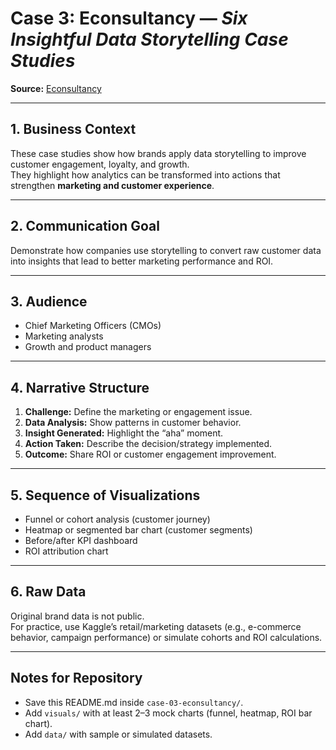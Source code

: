 # Case 3: Econsultancy — *Six Insightful Data Storytelling Case Studies*
**Source:** [Econsultancy](https://econsultancy.com/six-insightful-data-storytelling-case-studies/)

---

## 1. Business Context
These case studies show how brands apply data storytelling to improve customer engagement, loyalty, and growth.  
They highlight how analytics can be transformed into actions that strengthen **marketing and customer experience**.

---

## 2. Communication Goal
Demonstrate how companies use storytelling to convert raw customer data into insights that lead to better marketing performance and ROI.

---

## 3. Audience
- Chief Marketing Officers (CMOs)  
- Marketing analysts  
- Growth and product managers  

---

## 4. Narrative Structure
1. **Challenge:** Define the marketing or engagement issue.  
2. **Data Analysis:** Show patterns in customer behavior.  
3. **Insight Generated:** Highlight the “aha” moment.  
4. **Action Taken:** Describe the decision/strategy implemented.  
5. **Outcome:** Share ROI or customer engagement improvement.  

---

## 5. Sequence of Visualizations
- Funnel or cohort analysis (customer journey)  
- Heatmap or segmented bar chart (customer segments)  
- Before/after KPI dashboard  
- ROI attribution chart  

---

## 6. Raw Data
Original brand data is not public.  
For practice, use Kaggle’s retail/marketing datasets (e.g., e-commerce behavior, campaign performance) or simulate cohorts and ROI calculations.

---

## Notes for Repository
- Save this README.md inside `case-03-econsultancy/`.  
- Add `visuals/` with at least 2–3 mock charts (funnel, heatmap, ROI bar chart).  
- Add `data/` with sample or simulated datasets.  

